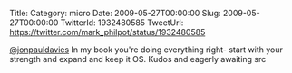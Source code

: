 Title: 
Category: micro
Date: 2009-05-27T00:00:00
Slug: 2009-05-27T00:00:00
TwitterId: 1932480585
TweetUrl: https://twitter.com/mark_philpot/status/1932480585

[@jonpauldavies](https://twitter.com/jonpauldavies) In my book you're doing everything right- start with your strength and expand and keep it OS. Kudos and eagerly awaiting src
